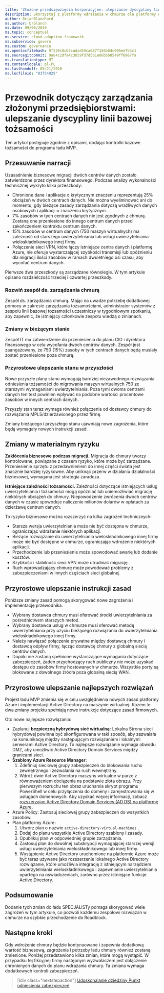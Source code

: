 ```yaml
---
title: 'Złożone przedsięwzięcia korporacyjne: ulepszanie dyscypliny linii bazowej tożsamości'
description: Skorzystaj z platformy wdrażania w chmurze dla platformy Azure, aby dowiedzieć się, jak dodać kontrolki bazowe tożsamości do minimalnego produktu, który jest w dobrej kondycji.
author: BrianBlanchard
ms.author: brblanch
ms.date: 09/06/2019
ms.topic: conceptual
ms.service: cloud-adoption-framework
ms.subservice: govern
ms.custom: governance
ms.openlocfilehash: 9f239c0cb5cadad59ca687f156b04c095ee7b3c1
ms.sourcegitcommit: 9a84c2dfa4c3859fd7d5b1e06bbb8549ff6967fa
ms.translationtype: MT
ms.contentlocale: pl-PL
ms.lasthandoff: 05/21/2020
ms.locfileid: "83754929"
---
```

<!-- cSpell:ignore CFO's MPLS -->

# <a name="governance-guide-for-complex-enterprises-improve-the-identity-baseline-discipline"></a>Przewodnik dotyczący zarządzania złożonymi przedsiębiorstwami: ulepszanie dyscypliny linii bazowej tożsamości

Ten artykuł postępuje zgodnie z opisami, dodając kontrolki bazowe tożsamości do programu ładu MVP.

## <a name="advancing-the-narrative"></a>Przesuwanie narracji

Uzasadnienie biznesowe migracji dwóch centrów danych zostało zatwierdzone przez dyrektora finansowego. Podczas analizy wykonalności technicznej wykryto kilka przeszkody:

- Chronione dane i aplikacje o krytycznym znaczeniu reprezentują 25% obciążeń w dwóch centrach danych. Nie można wyeliminować ani do momentu, gdy bieżące zasady zarządzania dotyczą wrażliwych danych osobowych i aplikacji o znaczeniu krytycznym.
- 7% zasobów w tych centrach danych nie jest zgodnych z chmurą. Zostaną one przeniesione do innego centrum danych przed zakończeniem kontraktu centrum danych.
- 15% zasobów w centrum danych (750 maszyn wirtualnych) ma zależność od starszego uwierzytelniania lub usługi uwierzytelniania wieloskładnikowego innej firmy.
- Połączenie sieci VPN, które łączy istniejące centra danych i platformę Azure, nie oferuje wystarczającej szybkości transmisji lub opóźnieniu dla migracji ilości zasobów w ramach dwuletniego osi czasu, aby wycofać centrum danych.

Pierwsze dwa przeszkody są zarządzane równolegle. W tym artykule opisano rozdzielczość trzeciej i czwartej przeszkody.

### <a name="expand-the-cloud-governance-team"></a>Rozwiń zespół ds. zarządzania chmurą

Zespół ds. zarządzania chmurą. Mając na uwadze potrzebę dodatkowej pomocy w zakresie zarządzania tożsamościami, administrator systemów z zespołu linii bazowej tożsamości uczestniczy w tygodniowym spotkaniu, aby zapewnić, że istniejący członkowie zespołu wiedzą o zmianach.

### <a name="changes-in-the-current-state"></a>Zmiany w bieżącym stanie

Zespół IT ma zatwierdzenie do przeniesienia do planu CIO i dyrektora finansowego w celu wycofania dwóch centrów danych. Zespół jest zaangażowany, że 750 (15%) zasoby w tych centrach danych będą musiały zostać przeniesione poza chmurą.

### <a name="incrementally-improve-the-future-state"></a>Przyrostowe ulepszanie stanu w przyszłości

Nowe przyszłe plany stanu wymagają bardziej niezawodnego rozwiązania odniesienia tożsamości do migrowania maszyn wirtualnych 750 ze starszymi wymaganiami uwierzytelniania. Poza tymi dwoma centrami danych ten test powinien wpływać na podobne wartości procentowe zasobów w innych centrach danych.

Przyszły stan teraz wymaga również połączenia od dostawcy chmury do rozwiązania MPLS/dzierżawionego przez firmę.

Zmiany bieżącego i przyszłego stanu ujawniają nowe zagrożenia, które będą wymagały nowych instrukcji zasad.

## <a name="changes-in-tangible-risks"></a>Zmiany w materialnym ryzyku

**Zakłócenia biznesowe podczas migracji.** Migracja do chmury tworzy kontrolowane, powiązane z czasem ryzyko, które może być zarządzane. Przeniesienie sprzętu z przedawnieniem do innej części świata jest znacznie bardziej ryzykowne. Aby uniknąć przerw w działaniu działalności biznesowej, wymagana jest strategia zaradcza.

**Istniejące zależności tożsamości.** Zależności dotyczące istniejących usług uwierzytelniania i tożsamości mogą opóźniać lub uniemożliwiać migrację niektórych obciążeń do chmury. Niepowodzenie zwrócenia dwóch centrów danych w czasie spowoduje naliczenie milionów dolarów w opłatach za dzierżawę centrum danych.

To ryzyko biznesowe można rozszerzyć na kilka zagrożeń technicznych:

- Starsza wersja uwierzytelniania może nie być dostępna w chmurze, ograniczając wdrażanie niektórych aplikacji.
- Bieżące rozwiązanie do uwierzytelniania wieloskładnikowego innej firmy może nie być dostępne w chmurze, ograniczając wdrożenie niektórych aplikacji.
- Przechodzenie lub przeniesienie może spowodować awarię lub dodanie kosztów.
- Szybkość i stabilność sieci VPN może utrudniać migrację.
- Ruch wprowadzający chmurę może powodować problemy z zabezpieczeniami w innych częściach sieci globalnej.

## <a name="incremental-improvement-of-the-policy-statements"></a>Przyrostowe ulepszanie instrukcji zasad

Poniższe zmiany zasad pomogą skorygować nowe zagrożenia i implementację przewodnika.

- Wybrany dostawca chmury musi oferować środki uwierzytelniania za pośrednictwem starszych metod.
- Wybrany dostawca usług w chmurze musi oferować metodę uwierzytelniania przy użyciu bieżącego rozwiązania do uwierzytelniania wieloskładnikowego innej firmy.
- Należy nawiązać połączenie prywatne między dostawcą chmury i dostawcą odpływ firmy, łącząc dostawcę chmury z globalną siecią centrów danych.
- Dopóki nie zostaną spełnione wystarczające wymagania dotyczące zabezpieczeń, żaden przychodzący ruch publiczny nie może uzyskać dostępu do zasobów firmy hostowanych w chmurze. Wszystkie porty są blokowane z dowolnego źródła poza globalną siecią WAN.

## <a name="incremental-improvement-of-the-best-practices"></a>Przyrostowe ulepszanie najlepszych rozwiązań

Projekt ładu MVP zmienia się w celu uwzględnienia nowych zasad platformy Azure i implementacji Active Directory na maszynie wirtualnej. Razem te dwa zmiany projektu spełniają nowe instrukcje dotyczące zasad firmowych.

Oto nowe najlepsze rozwiązania:

- Zaplanuj **bezpieczną hybrydową sieć wirtualną:** Lokalna Strona sieci hybrydowej powinna być skonfigurowana w taki sposób, aby zezwalała na komunikację między następującym rozwiązaniem i lokalnymi serwerami Active Directory. To najlepsze rozwiązanie wymaga obwodu DMZ, aby umożliwić Active Directory Domain Services między granicami sieci.
- **Szablony Azure Resource Manager:**
    1. Zdefiniuj sieciowej grupy zabezpieczeń do blokowania ruchu zewnętrznego i zezwalania na ruch wewnętrzny.
    2. Wdróż dwie Active Directory maszyny wirtualne w parze z równoważeniem obciążenia na podstawie złota obrazu. Przy pierwszym rozruchu ten obraz uruchamia skrypt programu PowerShell w celu przyłączenia do domeny i zarejestrowania się w usługach domenowych. Aby uzyskać więcej informacji, zobacz [rozszerzając Active Directory Domain Services (AD DS) na platformę Azure](https://docs.microsoft.com/azure/architecture/reference-architectures/identity/adds-extend-domain).
- Azure Policy: Zastosuj sieciowej grupy zabezpieczeń do wszystkich zasobów.
- Plan platformy Azure:
    1. Utwórz plan o nazwie `active-directory-virtual-machines` .
    2. Dodaj do planu wszystkie Active Directory szablony i zasady.
    3. Opublikuj plan w odpowiedniej grupie zarządzania.
    4. Zastosuj plan do dowolnej subskrypcji wymagającej starszej wersji usługi uwierzytelniania wieloskładnikowego lub innej firmy.
    5. Wystąpienie Active Directory uruchomione na platformie Azure może być teraz używane jako rozszerzenie lokalnego Active Directory rozwiązanie, które umożliwia integrację z istniejącym narzędziem uwierzytelniania wieloskładnikowego i zapewnianie uwierzytelniania opartego na oświadczeniach, zarówno przez istniejące funkcje Active Directory.

## <a name="conclusion"></a>Podsumowanie

Dodanie tych zmian do ładu SPECJALISTy pomaga skorygować wiele zagrożeń w tym artykule, co pozwoli każdemu zespołowi rozwiązań w chmurze na szybkie przechodzenie do Roadblock.

## <a name="next-steps"></a>Następne kroki

Gdy wdrożenie chmury będzie kontynuowane i zapewnia dodatkową wartość biznesową, zagrożenia i potrzeby ładu chmury również zostaną zmienione. Poniżej przedstawiono kilka zmian, które mogą wystąpić. W przypadku tej fikcyjnej firmy następnym wyzwalaczem jest dołączenie chronionych danych do planu wdrażania chmury. Ta zmiana wymaga dodatkowych kontroli zabezpieczeń.

> [!div class="nextstepaction"]
> [Udoskonalanie dziedziny Punkt odniesienia zabezpieczeń](./security-baseline-improvement.md)
